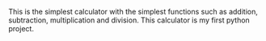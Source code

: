 This is the simplest calculator with the simplest functions such as addition, subtraction, multiplication and division.
This calculator is my first python project.
